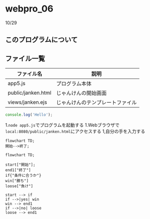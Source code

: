 # webpro_06
10/29
## このプログラムについて

## ファイル一覧

ファイル名 | 説明
-|-
app5.js | プログラム本体
public/janken.html | じゃんけんの開始画面
views/janken.ejs | じゃんけんのテンプレートファイル

```javascript
console.log('Hello');
```

1.```node app5.js```でプログラムを起動する
1.Webブラウザで```local:8080/public/janken.html```にアクセスする
1,自分の手を入力する

```mermaid
flowchart TD;
開始-->終了;
```

```mermaid
flowchart TD;

start["開始"];
end1["終了"]
if{"条件に合うか"}
win["勝ち"]
loose["負け"]

start --> if
if -->|yes| win
win --> end1
if -->|no| loose
loose --> end1
```
